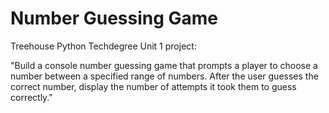 # Number Guessing Game
Treehouse Python Techdegree Unit 1 project:

"Build a console number guessing game that prompts a player to choose a number between a specified range of numbers. After the user guesses the correct number, display the number of attempts it took them to guess correctly."
